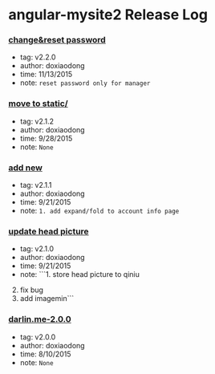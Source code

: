 # angular-mysite2 Release Log  


### [change&reset password](https://github.com/doxiaodong/angular-mysite2/releases/tag/v2.2.0)  
* tag: v2.2.0  
* author: doxiaodong  
* time: 11/13/2015  
* note: ```reset password only for manager```  

### [move to static/](https://github.com/doxiaodong/angular-mysite2/releases/tag/v2.1.2)  
* tag: v2.1.2  
* author: doxiaodong  
* time: 9/28/2015  
* note: ```None```  

### [add new](https://github.com/doxiaodong/angular-mysite2/releases/tag/v2.1.1)  
* tag: v2.1.1  
* author: doxiaodong  
* time: 9/21/2015  
* note: ```1. add expand/fold to account info page```  

### [update head picture](https://github.com/doxiaodong/angular-mysite2/releases/tag/v2.1.0)  
* tag: v2.1.0  
* author: doxiaodong  
* time: 9/21/2015  
* note: ```1. store head picture to qiniu
2. fix bug
3. add imagemin```  

### [darlin.me-2.0.0](https://github.com/doxiaodong/angular-mysite2/releases/tag/v2.0.0)  
* tag: v2.0.0  
* author: doxiaodong  
* time: 8/10/2015  
* note: ```None```  

